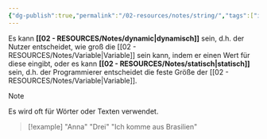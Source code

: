 ```yaml
---
{"dg-publish":true,"permalink":"/02-resources/notes/string/","tags":["informatik/code","speicher"],"noteIcon":"","updated":"2025-09-10T16:33:13.753+02:00"}
---
```


Es kann **[[02 - RESOURCES/Notes/dynamic\|dynamisch]]** sein, d.h. der Nutzer entscheidet, wie groß die [[02 - RESOURCES/Notes/Variable\|Variable]] sein kann, indem er einen Wert für diese eingibt, oder es kann **[[02 - RESOURCES/Notes/statisch\|statisch]]** sein, d.h. der Programmierer entscheidet die feste Größe der [[02 - RESOURCES/Notes/Variable\|Variable]].

>[!note] 
>Es wird oft für Wörter oder Texten verwendet.


>[!example] 
>"Anna"
>"Drei"
>"Ich komme aus Brasilien"


